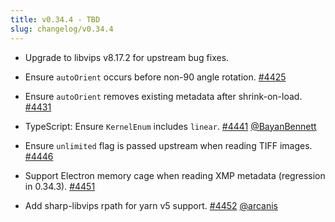 ```yaml
---
title: v0.34.4 - TBD
slug: changelog/v0.34.4
---
```


* Upgrade to libvips v8.17.2 for upstream bug fixes.

* Ensure `autoOrient` occurs before non-90 angle rotation.
  [#4425](https://github.com/lovell/sharp/issues/4425)

* Ensure `autoOrient` removes existing metadata after shrink-on-load.
  [#4431](https://github.com/lovell/sharp/issues/4431)

* TypeScript: Ensure `KernelEnum` includes `linear`.
  [#4441](https://github.com/lovell/sharp/pull/4441)
  [@BayanBennett](https://github.com/BayanBennett)

* Ensure `unlimited` flag is passed upstream when reading TIFF images.
  [#4446](https://github.com/lovell/sharp/issues/4446)

* Support Electron memory cage when reading XMP metadata (regression in 0.34.3).
  [#4451](https://github.com/lovell/sharp/issues/4451)

* Add sharp-libvips rpath for yarn v5 support.
  [#4452](https://github.com/lovell/sharp/pull/4452)
  [@arcanis](https://github.com/arcanis)
